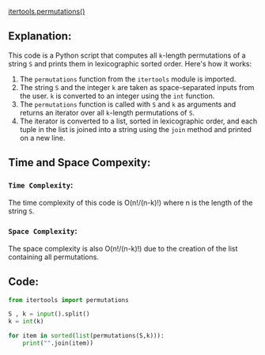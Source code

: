 [itertools.permutations()](https://www.hackerrank.com/challenges/itertools-permutations/problem?isFullScreen=false)

## Explanation:
This code is a Python script that computes all `k`-length permutations of a string `S` and prints them in lexicographic sorted order. Here's how it works:

1. The `permutations` function from the `itertools` module is imported.
2. The string `S` and the integer `k` are taken as space-separated inputs from the user. `k` is converted to an integer using the `int` function.
3. The `permutations` function is called with `S` and `k` as arguments and returns an iterator over all `k`-length permutations of `S`.
4. The iterator is converted to a list, sorted in lexicographic order, and each tuple in the list is joined into a string using the `join` method and printed on a new line.

## Time and Space Compexity:
### `Time Complexity`:
The time complexity of this code is O(n!/(n-k)!) where n is the length of the string `S`.

### `Space Complexity`:
The space complexity is also O(n!/(n-k)!) due to the creation of the list containing all permutations.

## Code:
```py
from itertools import permutations

S , k = input().split()
k = int(k)

for item in sorted(list(permutations(S,k))): 
    print("".join(item))
```

